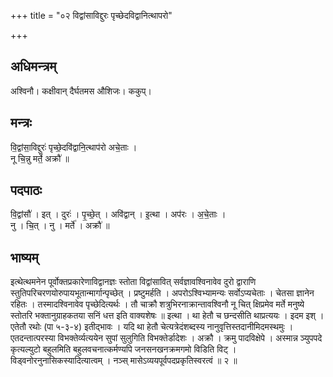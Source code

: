 +++
title = "०२ विद्वांसाविद्दुरः पृच्छेदविद्वानित्थापरो"

+++
## अधिमन्त्रम्
अश्विनौ। कक्षीवान् दैर्घतमस औशिजः। ककुप्।

## मन्त्रः
वि॒द्वांसा॒विद्दुरः॑ पृच्छे॒दवि॑द्वानि॒त्थाप॑रो अचे॒ताः ।  
नू चि॒न्नु मर्ते॒ अक्रौ॑ ॥

## पदपाठः
वि॒द्वांसौ॑ । इत् । दुरः॑ । पृ॒च्छे॒त् । अवि॑द्वान् । इ॒त्था । अप॑रः । अ॒चे॒ताः ।  
नु । चि॒त् । नु । मर्ते॑ । अक्रौ॑ ॥

## भाष्यम्
इत्थेत्थमनेन पूर्वोक्तप्रकारेणाविद्वानज्ञः स्तोता विद्वांसावित् सर्वज्ञावश्विनावेव दुरो द्वाराणि स्तुतिपरिचरणयोरुपायभूतान्मार्गान्पृच्छेत् । प्रष्टुमर्हति । अपरोऽश्विभ्यामन्यः सर्वोऽप्यचेताः । चेतसा ज्ञानेन रहितः । तस्मादश्विनावेव पृच्छेदित्यर्थः । तौ चाक्रौ शत्रुभिरनाक्रान्तावश्विनौ नू चित् क्षिप्रमेव मर्ते मनुष्ये स्तोतरि भक्तानुग्राहकतया सनिं धत्त इति वाक्यशेषः ॥ इत्था । था हेतौ च छन्दसीति थाप्रत्ययः । इदम इश् । एतेतौ रथोः (पा ५-३-४) इतीद्भावः । यदि था हेतौ चेत्यत्रेदंशब्दस्य नानुवृत्तिस्तदानीमिदमस्थमुः । एतदन्तात्परस्या विभक्तेर्व्यत्ययेन सुपां सुलुगिति विभक्तेर्डादेशः । अक्रौ । क्रमु पादविक्षेपे । अस्मान्न ञ्युपपदे कृत्यल्युटो बहुलमिति बहुलवचनात्कर्मण्यपि जनसनखनक्रमगमो विडिति विट् । विड्वनोरनुनासिकस्यादित्यात्वम् । नञ्स् मासेऽव्ययपूर्वपदप्रकृतिस्वरत्वं ॥ २ ॥